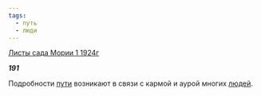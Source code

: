 ```yaml
---
tags:
  - путь
  - люди
---
```

[Листы сада Мории 1 1924г](https://127.0.0.1:4002/agni/1924)

___191___

Подробности [пути](../../../tags/#путь) возникают в связи с кармой и аурой многих [людей](../../../tags/#люди).   

